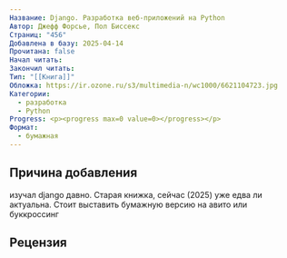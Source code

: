 ```yaml
---
Название: Django. Разработка веб-приложений на Python
Автор: Джефф Форсье, Пол Биссекс
Страниц: "456"
Добавлена в базу: 2025-04-14
Прочитана: false
Начал читать: 
Закончил читать: 
Тип: "[[Книга]]"
Обложка: https://ir.ozone.ru/s3/multimedia-n/wc1000/6621104723.jpg
Категории:
  - разработка
  - Python
Progress: <p><progress max=0 value=0></progress></p>
Формат:
  - бумажная
---
```

## Причина добавления

изучал django давно. Старая книжка, сейчас (2025) уже едва ли актуальна. Стоит выставить бумажную версию на авито или буккроссинг

## Рецензия
